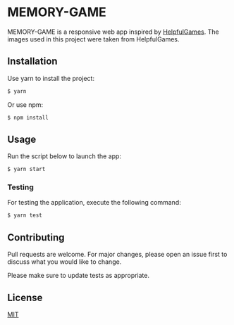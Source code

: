 # MEMORY-GAME

MEMORY-GAME is a responsive web app inspired by [HelpfulGames](https://www.helpfulgames.com/subjects/brain-training/memory.html). The images used in this project were taken from HelpfulGames.

## Installation

Use yarn to install the project: 

```bash
$ yarn
```

Or use npm:

```bash
$ npm install
```


## Usage

Run the script below to launch the app:

```bash
$ yarn start
```

### Testing

For testing the application, execute the following command:

```bash
$ yarn test
```

## Contributing
Pull requests are welcome. For major changes, please open an issue first to discuss what you would like to change.

Please make sure to update tests as appropriate.

## License
[MIT](https://choosealicense.com/licenses/mit/)